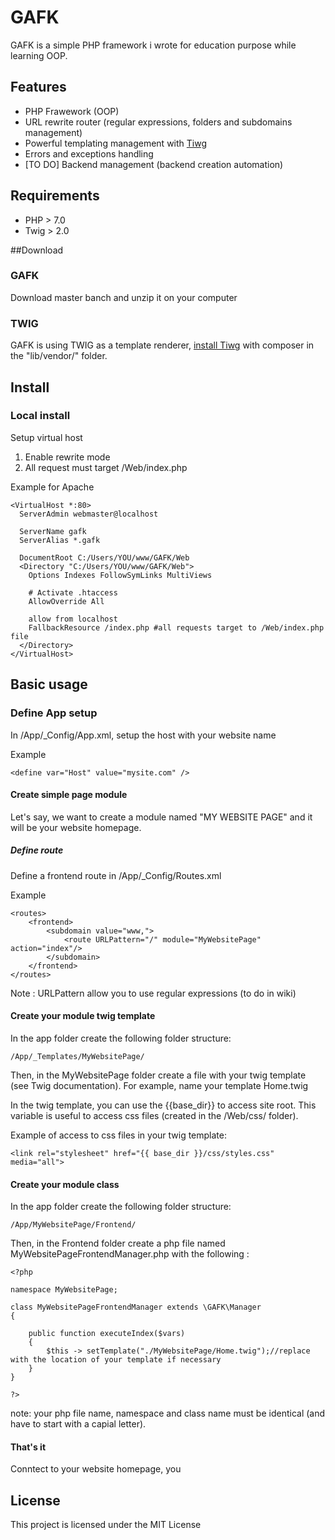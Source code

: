 # GAFK 

GAFK is a simple PHP framework i wrote for education purpose while learning OOP.

## Features

 * PHP Frawework (OOP)
 * URL rewrite router (regular expressions, folders and subdomains management)
 * Powerful templating management with [Tiwg](https://twig.sensiolabs.org/)
 * Errors and exceptions handling 
 * [TO DO] Backend management (backend creation automation)

## Requirements

 * PHP > 7.0
 * Twig > 2.0

##Download

### GAFK

Download master banch and unzip it on your computer

### TWIG

GAFK is using TWIG as a template renderer, [install Tiwg](https://twig.sensiolabs.org/) with composer in the "lib/vendor/" folder.

## Install

### Local install

Setup virtual host

  1. Enable rewrite mode
  2. All request must target /Web/index.php

Example for Apache

```
<VirtualHost *:80>
  ServerAdmin webmaster@localhost
  
  ServerName gafk
  ServerAlias *.gafk

  DocumentRoot C:/Users/YOU/www/GAFK/Web
  <Directory "C:/Users/YOU/www/GAFK/Web">
    Options Indexes FollowSymLinks MultiViews
    
    # Activate .htaccess
    AllowOverride All

    allow from localhost
    FallbackResource /index.php #all requests target to /Web/index.php file
  </Directory>
</VirtualHost>

```

## Basic usage

### Define App setup

In /App/_Config/App.xml, setup the host with your website name

Example
```
<define var="Host" value="mysite.com" />
```

#### Create simple page module

Let's say, we want to create a module named "MY WEBSITE PAGE" and it will be your website homepage.

##### Define route

Define a frontend route in  /App/_Config/Routes.xml

Example
```
<routes>
	<frontend>
		<subdomain value="www,">
			<route URLPattern="/" module="MyWebsitePage" action="index"/>
		</subdomain>
	</frontend>
</routes>
```

Note  : URLPattern allow you to use regular expressions (to do in wiki)


#### Create your module twig template

In the app folder create the following folder structure:

```
/App/_Templates/MyWebsitePage/

```

Then, in the MyWebsitePage folder create a file with your twig template (see Twig documentation). For example, name your template Home.twig


In the twig template, you can use the {{base_dir}} to access site root. This variable is useful to access css files (created in the /Web/css/ folder).

Example of access to css files in your twig template:

```
<link rel="stylesheet" href="{{ base_dir }}/css/styles.css" media="all">
```

#### Create your module class

In the app folder create the following folder structure:

```
/App/MyWebsitePage/Frontend/

```

Then, in the Frontend folder create a php file named MyWebsitePageFrontendManager.php with the following :

```
<?php

namespace MyWebsitePage;

class MyWebsitePageFrontendManager extends \GAFK\Manager
{

	public function executeIndex($vars)
	{
		$this -> setTemplate("./MyWebsitePage/Home.twig");//replace with the location of your template if necessary
	}
}

?>

```

note: your php file name, namespace and class name must be identical (and have to start with a capial letter).

#### That's it

Conntect to your website homepage, you



## License

This project is licensed under the MIT License 
